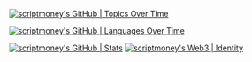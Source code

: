 [![scriptmoney's GitHub | Topics Over Time](https://stats.quine.sh/scriptmoney/topics-over-time?theme=light)](https://quine.sh)

[![scriptmoney's GitHub | Languages Over Time](https://stats.quine.sh/scriptmoney/languages-over-time?theme=light)](https://quine.sh)

[![scriptmoney's GitHub | Stats](https://stats.quine.sh/scriptmoney/github?theme=light)](https://quine.sh) [![scriptmoney's Web3 | Identity](https://stats.quine.sh/scriptmoney/web3?theme=light)](https://quine.sh)
